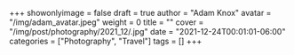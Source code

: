 +++
showonlyimage = false
draft = true
author = "Adam Knox"
avatar = "/img/adam_avatar.jpeg"
weight = 0
title = ""
cover = "/img/post/photography/2021_12/.jpg"
date = "2021-12-24T00:01:01-06:00"
categories = ["Photography", "Travel"]
tags = []
+++
<!--more-->
